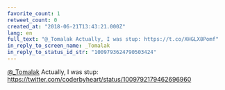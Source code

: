 ```yaml
---
favorite_count: 1
retweet_count: 0
created_at: "2018-06-21T13:43:21.000Z"
lang: en
full_text: "@_Tomalak Actually, I was stup: https://t.co/XHGLX8Pomf"
in_reply_to_screen_name: _Tomalak
in_reply_to_status_id_str: "1009793624790503424"
---
```


[@\_Tomalak](https://twitter.com/_Tomalak) Actually, I was stup:
<https://twitter.com/coderbyheart/status/1009792179462696960>
